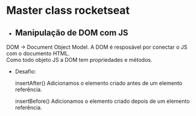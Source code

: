 # Master class rocketseat

- ## Manipulação de DOM com JS
DOM -> Document Object Model.
A DOM é resposável por conectar o JS com o documento HTML.    
Como todo objeto JS a DOM tem propriedades e métodos.
- Desafio:

    insertAfter() Adicionamos o elemento criado antes de um elemento referência.
    
    insertBefore() Adicionamos o elemento criado depois de um elemento referência.
    
